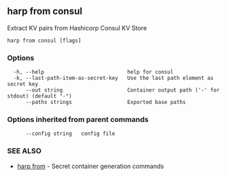 ## harp from consul

Extract KV pairs from Hashicorp Consul KV Store

```
harp from consul [flags]
```

### Options

```
  -h, --help                           help for consul
  -k, --last-path-item-as-secret-key   Use the last path element as secret key
      --out string                     Container output path ('-' for stdout) (default "-")
      --paths strings                  Exported base paths
```

### Options inherited from parent commands

```
      --config string   config file
```

### SEE ALSO

* [harp from](harp_from.md)	 - Secret container generation commands

